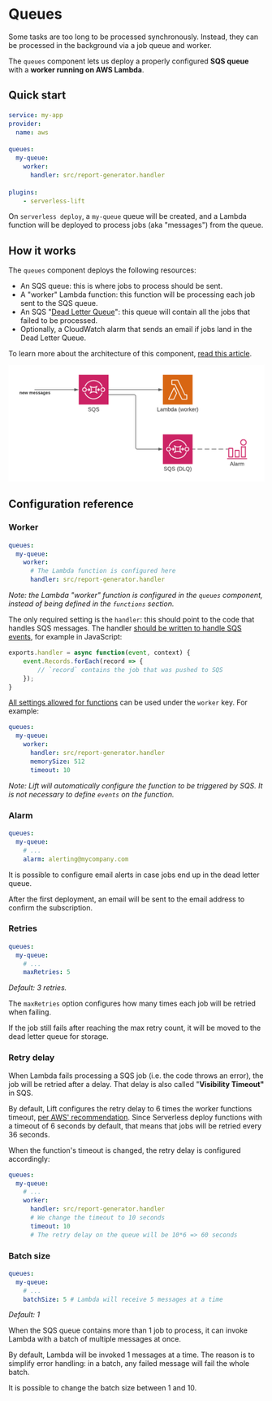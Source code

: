# Queues

Some tasks are too long to be processed synchronously. Instead, they can be processed in the background via a job queue and worker.

The `queues` component lets us deploy a properly configured **SQS queue** with a **worker running on AWS Lambda**.

## Quick start

```yaml
service: my-app
provider:
  name: aws

queues:
  my-queue:
    worker:
      handler: src/report-generator.handler

plugins:
    - serverless-lift
```

On `serverless deploy`, a `my-queue` queue will be created, and a Lambda function will be deployed to process jobs (aka "messages") from the queue.

## How it works

The `queues` component deploys the following resources:

- An SQS queue: this is where jobs to process should be sent.
- A "worker" Lambda function: this function will be processing each job sent to the SQS queue.
- An SQS "[Dead Letter Queue](https://docs.aws.amazon.com/AWSSimpleQueueService/latest/SQSDeveloperGuide/sqs-dead-letter-queues.html)": this queue will contain all the jobs that failed to be processed.
- Optionally, a CloudWatch alarm that sends an email if jobs land in the Dead Letter Queue.

To learn more about the architecture of this component, [read this article](https://medium.com/serverless-transformation/serverless-queues-and-workers-designing-lift-d870afdba867).

![](queues.png)

## Configuration reference

### Worker

```yaml
queues:
  my-queue:
    worker:
      # The Lambda function is configured here
      handler: src/report-generator.handler
```

_Note: the Lambda "worker" function is configured in the `queues` component, instead of being defined in the `functions` section._

The only required setting is the `handler`: this should point to the code that handles SQS messages. The handler [should be written to handle SQS events](https://docs.aws.amazon.com/lambda/latest/dg/with-sqs.html), for example in JavaScript:

```jsx
exports.handler = async function(event, context) {
    event.Records.forEach(record => {
        // `record` contains the job that was pushed to SQS
    });
}
```

[All settings allowed for functions](https://www.serverless.com/framework/docs/providers/aws/guide/functions/) can be used under the `worker` key. For example:

```yaml
queues:
  my-queue:
    worker:
      handler: src/report-generator.handler
      memorySize: 512
      timeout: 10
```

_Note: Lift will automatically configure the function to be triggered by SQS. It is not necessary to define `events` on the function._

### Alarm

```yaml
queues:
  my-queue:
    # ...
    alarm: alerting@mycompany.com
```

It is possible to configure email alerts in case jobs end up in the dead letter queue.

After the first deployment, an email will be sent to the email address to confirm the subscription.

### Retries

```yaml
queues:
  my-queue:
    # ...
    maxRetries: 5
```

*Default: 3 retries.*

The `maxRetries` option configures how many times each job will be retried when failing.

If the job still fails after reaching the max retry count, it will be moved to the dead letter queue for storage.

### Retry delay

When Lambda fails processing a SQS job (i.e. the code throws an error), the job will be retried after a delay. That delay is also called "**Visibility Timeout"** in SQS.

By default, Lift configures the retry delay to 6 times the worker functions timeout, [per AWS' recommendation](https://docs.aws.amazon.com/lambda/latest/dg/with-sqs.html#events-sqs-queueconfig). Since Serverless deploy functions with a timeout of 6 seconds by default, that means that jobs will be retried every 36 seconds.

When the function's timeout is changed, the retry delay is configured accordingly:

```yaml
queues:
  my-queue:
    # ...
    worker:
      handler: src/report-generator.handler
      # We change the timeout to 10 seconds
      timeout: 10
      # The retry delay on the queue will be 10*6 => 60 seconds
```

### Batch size

```yaml
queues:
  my-queue:
    # ...
    batchSize: 5 # Lambda will receive 5 messages at a time
```

*Default: 1*

When the SQS queue contains more than 1 job to process, it can invoke Lambda with a batch of multiple messages at once.

By default, Lambda will be invoked 1 messages at a time. The reason is to simplify error handling: in a batch, any failed message will fail the whole batch.

It is possible to change the batch size between 1 and 10.
